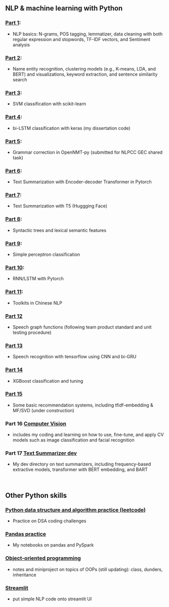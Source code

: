 ## NLP & machine learning with Python

### [Part 1](https://github.com/daywatch/Python/blob/main/P1_NLP_showcase.ipynb):
- NLP basics: N-grams, POS tagging, lemmatizer, data cleaning with both regular expression and stopwords, TF-IDF vectors, and Sentiment analysis

### [Part 2](https://github.com/daywatch/Python/blob/main/P2_NLP_showcase.ipynb): 
- Name entity recognition, clustering models (e.g., K-means, LDA, and BERT) and visualizations, keyword extraction, and sentence similarity search

### [Part 3](https://github.com/daywatch/Python/blob/main/P3_SVM_classification.ipynb):
- SVM classification with scikit-learn

### [Part 4](https://github.com/daywatch/Python/blob/main/P4_classification_keras.py):
- bi-LSTM classification with keras (my dissertation code)

### [Part 5](https://github.com/daywatch/Python/blob/main/P5_openNMTpy_transformer.txt):
- Grammar correction in OpenNMT-py (submitted for NLPCC GEC shared task)

### [Part 6](https://github.com/daywatch/Python/blob/main/P6_pytorch_transformerpy.py):
- Text Summarization with Encoder-decoder Transformer in Pytorch

### [Part 7](https://github.com/daywatch/Python/blob/main/P7_T5_HuggingFace.ipynb): 
- Text Summarization with T5 (Huggging Face)

### [Part 8](https://github.com/daywatch/Python/blob/main/P8_NLP_showcase.ipynb):
- Syntactic trees and lexical semantic features

### [Part 9](https://github.com/daywatch/Python/blob/main/P9_Perceptron_classification.ipynb): 
- Simple perceptron classification

### [Part 10](https://github.com/daywatch/Python/blob/main/P10_LSTM_with_Pytorch.ipynb):
- RNN/LSTM with Pytorch

### [Part 11](https://github.com/daywatch/Python/blob/main/P11_ChineseNLP.ipynb):
- Toolkits in Chinese NLP

### [Part 12](https://github.com/daywatch/Python/blob/main/P12_speechgraph_class_and_unit_tests_.py)
- Speech graph functions (following team product standard and unit testing procedure)

### [Part 13](https://github.com/daywatch/Python/blob/main/P13_tensorflow_speech_recognition_CNN_biGRU.ipynb)
- Speech recognition with tensorflow using CNN and bi-GRU

### [Part 14](https://github.com/daywatch/Python/blob/main/P14_XGBoost_and_autotuning.ipynb)
- XGBoost classification and tuning

### [Part 15](https://github.com/daywatch/Python/tree/main/P15_applied_recommendor_system)
- Some basic recommendation systems, including tfidf-embedding & MF/SVD (under construction)

### Part 16 [**Computer Vision**](https://github.com/daywatch/Python/tree/main/computer_vision)
- includes my coding and learning on how to use, fine-tune, and apply CV models such as image classification and facial recognition

### Part 17 [Text Summarizer dev](https://github.com/daywatch/Python/tree/main/text_summarizer_dev)
- My dev directory on text summarizers, including frequency-based extractive models, transformer with BERT embedding, and BART

<br>

## Other Python skills

### [Python data structure and algorithm practice (leetcode)](https://github.com/daywatch/Python/tree/main/leetcode_problems_practice)
- Practice on DSA coding challenges

### [Pandas practice](https://github.com/daywatch/Python/tree/main/pandas)
- My notebooks on pandas and PySpark

### [Object-oriented programming](https://github.com/daywatch/Python/tree/main/object_oriented_programming)
- notes and miniproject on topics of OOPs (still updating): class, dunders, inheritance

### [Streamlit](https://github.com/daywatch/Python/tree/main/streamlit)
- put simple NLP code onto streamlit UI

<br />
